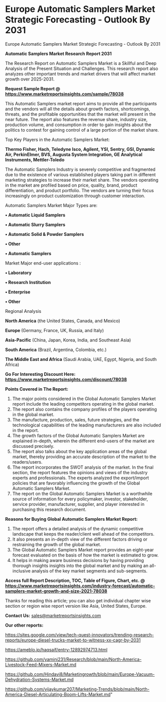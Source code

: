 # Europe Automatic Samplers Market Strategic Forecasting - Outlook By 2031
Europe Automatic Samplers Market Strategic Forecasting - Outlook By 2031

<strong>Automatic Samplers Market Research Report 2031</strong>

The Research Report on Automatic Samplers Market is a Skillful and Deep Analysis of the Present Situation and Challenges. This research report also analyzes other important trends and market drivers that will affect market growth over 2025-2031.

<strong>Request Sample Report @ <a href=https://www.marketreportsinsights.com/sample/78038>https://www.marketreportsinsights.com/sample/78038</a></strong>

This Automatic Samplers market report aims to provide all the participants and the vendors will all the details about growth factors, shortcomings, threats, and the profitable opportunities that the market will present in the near future. The report also features the revenue share, industry size, production volume, and consumption in order to gain insights about the politics to contest for gaining control of a large portion of the market share.

Top Key Players in the Automatic Samplers Market:

<strong>Thermo Fisher, Hach, Teledyne Isco, Agilent, YSI, Sentry, GSI, Dynamic Air, PerkinElmer, BVS, Augusta System Integration, GE Analytical Instruments, Mettler-Toledo</strong>

The Automatic Samplers Industry is severely competitive and fragmented due to the existence of various established players taking part in different marketing strategies to increase their market share. The vendors operating in the market are profiled based on price, quality, brand, product differentiation, and product portfolio. The vendors are turning their focus increasingly on product customization through customer interaction.

Automatic Samplers Market Major Types are:

<strong>• Automatic Liquid Samplers

• Automatic Slurry Samplers

• Automatic Solid & Powder Samplers

• Other

• Automatic Samplers</strong>

Market Major end-user applications :

<strong>• Laboratory

• Research Institution

• Enterprise

• Other</strong>

Regional Analysis

</u><strong><b>North America</b></strong> (the United States, Canada, and Mexico)

<strong><b>Europe </b></strong>(Germany, France, UK, Russia, and Italy)

<strong><b>Asia-Pacific</b></strong> (China, Japan, Korea, India, and Southeast Asia)

<strong><b>South America</b></strong> (Brazil, Argentina, Colombia, etc.)

<strong><b>The Middle East and Africa</b></strong> (Saudi Arabia, UAE, Egypt, Nigeria, and South Africa)

<strong>Go For Interesting Discount Here: <a href=https://www.marketreportsinsights.com/discount/78038>https://www.marketreportsinsights.com/discount/78038</a></strong>

<strong>Points Covered in The Report:</strong>
<ol>
  <li>The major points considered in the Global Automatic Samplers Market report include the leading competitors operating in the global market.</li>
  <li>The report also contains the company profiles of the players operating in the global market.</li>
  <li>The manufacture, production, sales, future strategies, and the technological capabilities of the leading manufacturers are also included in the report.</li>
  <li>The growth factors of the Global Automatic Samplers Market are explained in-depth, wherein the different end-users of the market are discussed precisely.</li>
  <li>The report also talks about the key application areas of the global market, thereby providing an accurate description of the market to the readers/users.</li>
  <li>The report incorporates the SWOT analysis of the market. In the final section, the report features the opinions and views of the industry experts and professionals. The experts analyzed the export/import policies that are favorably influencing the growth of the Global Automatic Samplers Market.</li>
  <li>The report on the Global Automatic Samplers Market is a worthwhile source of information for every policymaker, investor, stakeholder, service provider, manufacturer, supplier, and player interested in purchasing this research document.</li>
</ol>
<strong>Reasons for Buying Global Automatic Samplers Market Report:</strong>

<ol>
  <li>The report offers a detailed analysis of the dynamic competitive landscape that keeps the reader/client well ahead of the competitors.</li>
  <li>It also presents an in-depth view of the different factors driving or restraining the growth of the global market.</li>
  <li>The Global Automatic Samplers Market report provides an eight-year forecast evaluated on the basis of how the market is estimated to grow.</li>
  <li>It helps in making aware business decisions by having providing thorough insights insights into the global market and by making an all-inclusive analysis of the key market segments and sub-segments.</li>
</ol>
<strong>Access full Report Description, TOC, Table of Figure, Chart, etc. @ <a href=https://www.marketreportsinsights.com/industry-forecast/automatic-samplers-market-growth-and-size-2021-78038>https://www.marketreportsinsights.com/industry-forecast/automatic-samplers-market-growth-and-size-2021-78038</a></strong>


Thanks for reading this article; you can also get individual chapter wise section or region wise report version like Asia, United States, Europe.

<strong>Contact Us:</strong>
sales@marketreportsinsights.com

<strong>Our other reports:</strong>

<a href=https://sites.google.com/view/tech-quest-innovators/trending-research-reports/europe-diesel-trucks-market-to-witness-xx-cagr-by-2031>https://sites.google.com/view/tech-quest-innovators/trending-research-reports/europe-diesel-trucks-market-to-witness-xx-cagr-by-2031</a>

<a href=https://ameblo.jp/haqsaif/entry-12892974713.html>https://ameblo.jp/haqsaif/entry-12892974713.html</a>

<a href=https://github.com/yamini231/Research/blob/main/North-America-Livestock-Feed-Mixers-Market.md>https://github.com/yamini231/Research/blob/main/North-America-Livestock-Feed-Mixers-Market.md</a>

<a href=https://github.com/Hindavi8/Marketingrowth/blob/main/Europe-Vacuum-Dehydration-Systems-Market.md>https://github.com/Hindavi8/Marketingrowth/blob/main/Europe-Vacuum-Dehydration-Systems-Market.md</a>

<a href=https://github.com/vijaykumar207/Marketing-Trends/blob/main/North-America-Diesel-Articulating-Boom-Lifts-Market.md>https://github.com/vijaykumar207/Marketing-Trends/blob/main/North-America-Diesel-Articulating-Boom-Lifts-Market.md</a>"
